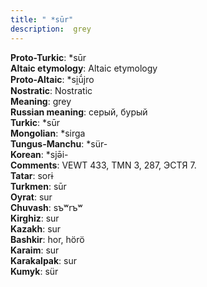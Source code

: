```yaml
---
title: " *sūr"
description:  grey
---
```


<strong>Proto-Turkic</strong>:  *sūr<br>
<strong>Altaic etymology</strong>:  Altaic etymology<br>
<strong> Proto-Altaic</strong>:  *si̯ū́jro<br>
<strong>Nostratic</strong>:  Nostratic<br>
<strong>Meaning</strong>:  grey<br>
<strong>Russian meaning</strong>:  серый, бурый<br>
<strong>Turkic</strong>:  *sūr<br>
<strong>Mongolian</strong>:  *sirga<br>
<strong>Tungus-Manchu</strong>:  *sür-<br>
<strong>Korean</strong>:  *sjǝ̄i-<br>
<strong>Comments</strong>:  VEWT 433, TMN 3, 287, ЭСТЯ 7.<br>
<strong>Tatar</strong>:  sorɨ<br>
<strong>Turkmen</strong>:  sūr<br>
<strong>Oyrat</strong>:  sur<br>
<strong>Chuvash</strong>:  sъʷrъʷ<br>
<strong>Kirghiz</strong>:  sur<br>
<strong>Kazakh</strong>:  sur<br>
<strong>Bashkir</strong>:  hor, hörö<br>
<strong>Karaim</strong>:  sur<br>
<strong>Karakalpak</strong>:  sur<br>
<strong>Kumyk</strong>:  sür<br>


